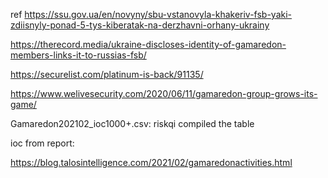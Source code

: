 ref
https://ssu.gov.ua/en/novyny/sbu-vstanovyla-khakeriv-fsb-yaki-zdiisnyly-ponad-5-tys-kiberatak-na-derzhavni-orhany-ukrainy

https://therecord.media/ukraine-discloses-identity-of-gamaredon-members-links-it-to-russias-fsb/

https://securelist.com/platinum-is-back/91135/

https://www.welivesecurity.com/2020/06/11/gamaredon-group-grows-its-game/

Gamaredon202102_ioc1000+.csv: riskqi compiled the table

ioc from report:

https://blog.talosintelligence.com/2021/02/gamaredonactivities.html
